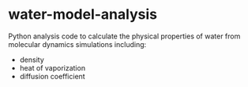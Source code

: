 # water-model-analysis
Python analysis code to calculate the physical properties of water from molecular dynamics simulations including:
  * density
  * heat of vaporization
  * diffusion coefficient
